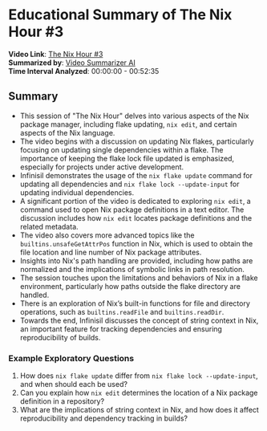 
# Educational Summary of The Nix Hour #3

**Video Link**: [The Nix Hour #3](https://youtu.be/_OBcPLnyNag)  
**Summarized by**: [Video Summarizer AI](https://chat.openai.com/g/g-GvcYCKPIH-video-summarizer-ai)  
**Time Interval Analyzed**: 00:00:00 - 00:52:35

## Summary
- This session of "The Nix Hour" delves into various aspects of the Nix package manager, including flake updating, `nix edit`, and certain aspects of the Nix language.
- The video begins with a discussion on updating Nix flakes, particularly focusing on updating single dependencies within a flake. The importance of keeping the flake lock file updated is emphasized, especially for projects under active development.
- Infinisil demonstrates the usage of the `nix flake update` command for updating all dependencies and `nix flake lock --update-input` for updating individual dependencies.
- A significant portion of the video is dedicated to exploring `nix edit`, a command used to open Nix package definitions in a text editor. The discussion includes how `nix edit` locates package definitions and the related metadata.
- The video also covers more advanced topics like the `builtins.unsafeGetAttrPos` function in Nix, which is used to obtain the file location and line number of Nix package attributes.
- Insights into Nix's path handling are provided, including how paths are normalized and the implications of symbolic links in path resolution.
- The session touches upon the limitations and behaviors of Nix in a flake environment, particularly how paths outside the flake directory are handled.
- There is an exploration of Nix’s built-in functions for file and directory operations, such as `builtins.readFile` and `builtins.readDir`.
- Towards the end, Infinisil discusses the concept of string context in Nix, an important feature for tracking dependencies and ensuring reproducibility of builds.

### Example Exploratory Questions
1. How does `nix flake update` differ from `nix flake lock --update-input`, and when should each be used?
2. Can you explain how `nix edit` determines the location of a Nix package definition in a repository?
3. What are the implications of string context in Nix, and how does it affect reproducibility and dependency tracking in builds?

